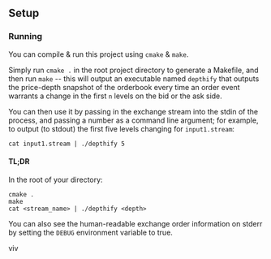 ## Setup

### Running

You can compile & run this project using `cmake` & `make`.

Simply run `cmake .` in the root project directory to generate a Makefile, and then run `make` -- this will output an executable named `depthify` that outputs the price-depth snapshot of the orderbook every time an order event warrants a change in the first `n` levels on the bid or the ask side.

You can then use it by passing in the exchange stream into the stdin of the process, and passing a number as a command line argument; for example, to output (to stdout) the first five levels changing for `input1.stream`:
```
cat input1.stream | ./depthify 5
```

#### TL;DR
In the root of your directory:

```
cmake .
make
cat <stream_name> | ./depthify <depth>
```

You can also see the human-readable exchange order information on stderr by setting the `DEBUG` environment variable to true.

viv
